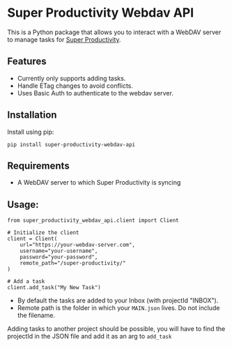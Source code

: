 # Super Productivity Webdav API
This is a Python package that allows you to interact with a WebDAV server to manage tasks for [Super Productivity](https://super-productivity.com/).

## Features
- Currently only supports adding tasks.
- Handle ETag changes to avoid conflicts.
- Uses Basic Auth to authenticate to the webdav server.

## Installation
Install using pip:
```
pip install super-productivity-webdav-api
```

## Requirements
- A WebDAV server to which Super Productivity is syncing

## Usage:

```
from super_productivity_webdav_api.client import Client

# Initialize the client
client = Client(
    url="https://your-webdav-server.com",
    username="your-username",
    password="your-password",
    remote_path="/super-productivity/"
)

# Add a task
client.add_task("My New Task")
```

- By default the tasks are added to your Inbox (with projectId "INBOX").
- Remote path is the folder in which your `MAIN.json` lives. Do not include the filename.

Adding tasks to another project should be possible, you will have to find the projectId in the JSON file and add it as an arg to `add_task`
